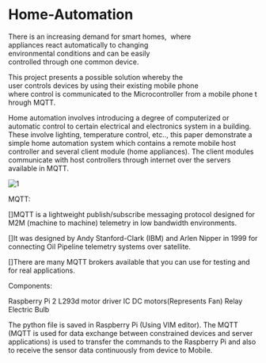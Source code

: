 # Home-Automation

There is an increasing demand for smart homes,  where 
appliances react automatically to changing  environmental conditions and can be easily  controlled through one common device.

This project presents a possible solution whereby the user controls devices by using their existing mobile phone where control is communicated to the Microcontroller from a mobile phone through MQTT.

Home automation involves introducing a degree of computerized or automatic control to certain electrical and electronics system in a building.
These involve lighting, temperature control, etc.., this paper demonstrate a simple home automation system which contains a remote mobile host controller and several client module (home appliances).
The client modules communicate with host controllers through internet over the servers available in MQTT.

![1](https://user-images.githubusercontent.com/69961625/122793490-e57ee680-d2d8-11eb-8ea4-8debaf5b76ef.png)


MQTT:

[]MQTT is a lightweight publish/subscribe messaging protocol designed for M2M (machine to machine) telemetry in low bandwidth environments.

[]It was designed by Andy Stanford-Clark (IBM) and Arlen Nipper in 1999 for connecting Oil Pipeline telemetry systems over satellite.

[]There are many MQTT brokers available that you can use for testing and for real applications.


Components:

Raspberry Pi 2
L293d motor driver IC
DC motors(Represents Fan)
Relay
Electric Bulb


The python file is saved in Raspberry Pi (Using VIM editor). The MQTT (MQTT is used for data exchange between constrained devices and server applications) is used to transfer the commands to the Raspberry Pi and also to receive the sensor data continuously from device to Mobile.
